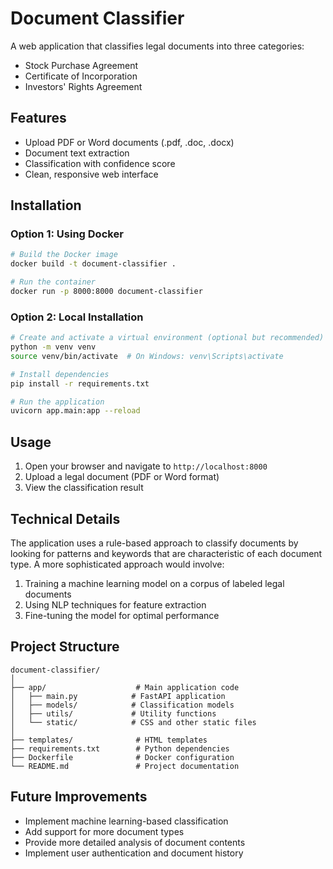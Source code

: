 # Document Classifier

A web application that classifies legal documents into three categories:
- Stock Purchase Agreement
- Certificate of Incorporation
- Investors' Rights Agreement

## Features

- Upload PDF or Word documents (.pdf, .doc, .docx)
- Document text extraction
- Classification with confidence score
- Clean, responsive web interface

## Installation

### Option 1: Using Docker

```bash
# Build the Docker image
docker build -t document-classifier .

# Run the container
docker run -p 8000:8000 document-classifier
```

### Option 2: Local Installation

```bash
# Create and activate a virtual environment (optional but recommended)
python -m venv venv
source venv/bin/activate  # On Windows: venv\Scripts\activate

# Install dependencies
pip install -r requirements.txt

# Run the application
uvicorn app.main:app --reload
```

## Usage

1. Open your browser and navigate to `http://localhost:8000`
2. Upload a legal document (PDF or Word format)
3. View the classification result

## Technical Details

The application uses a rule-based approach to classify documents by looking for patterns and keywords that are characteristic of each document type. A more sophisticated approach would involve:

1. Training a machine learning model on a corpus of labeled legal documents
2. Using NLP techniques for feature extraction
3. Fine-tuning the model for optimal performance

## Project Structure

```
document-classifier/
│
├── app/                    # Main application code
│   ├── main.py            # FastAPI application
│   ├── models/            # Classification models
│   ├── utils/             # Utility functions
│   └── static/            # CSS and other static files
│
├── templates/              # HTML templates
├── requirements.txt        # Python dependencies
├── Dockerfile              # Docker configuration
└── README.md               # Project documentation
```

## Future Improvements

- Implement machine learning-based classification
- Add support for more document types
- Provide more detailed analysis of document contents
- Implement user authentication and document history